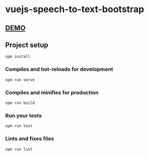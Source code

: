 # vuejs-speech-to-text-bootstrap

## [DEMO](https://dipayan90.github.io/vuejs-speech-to-text-bootstrap/index.html)

## Project setup
```
npm install
```

### Compiles and hot-reloads for development
```
npm run serve
```

### Compiles and minifies for production
```
npm run build
```

### Run your tests
```
npm run test
```

### Lints and fixes files
```
npm run lint
```
